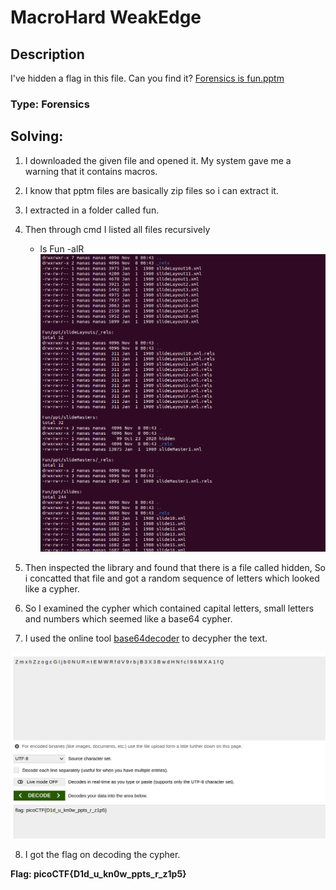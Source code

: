 # MacroHard WeakEdge
## Description
I've hidden a flag in this file. Can you find it? [Forensics is fun.pptm](https://mercury.picoctf.net/static/c0da20f29337e87ffb58ea987d8c596e/Forensics%20is%20fun.pptm)
### Type: Forensics

## Solving:
1) I downloaded the given file and opened it. My system gave me a warning that it contains macros.
2) I know that pptm files are basically zip files so i can extract it.
3) I extracted in a folder called fun.
4) Then through cmd I listed all files recursively
	- ls Fun -alR
![](/Forensics/Macrohard_WeakEdge/MacroHard_WeakEdge_resources/img.png)


5) Then inspected the library and found that there is a file called hidden, So i concatted that file and got a random sequence of letters which looked like a cypher.
6) So I examined the cypher which contained capital letters, small letters and numbers which seemed like a base64 cypher.
7) I used the online tool [base64decoder](https://www.base64decode.org/)
to decypher the text.

![](/Forensics/Macrohard_WeakEdge/MacroHard_WeakEdge_resources/img1.png)

8) I got the flag on decoding the cypher.

**Flag: picoCTF{D1d_u_kn0w_ppts_r_z1p5}**